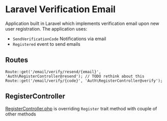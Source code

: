 # Laravel Verification Email

Application built in Laravel which implements verification email upon new user registration. The application uses:

 - `SendVerificationCode` Notifications via email
 - `Registered` event to send emails
 
 
## Routes
```
Route::get('/email/verify/resend/{email}', 'Auth\RegisterController@resend'); // TODO rethink about this
Route::get('/email/verify/{code}', 'Auth\RegisterController@verify');
```

## RegisterController

<a href='https://github.com/ghazanfarmir/laravel-verification-email/blob/master/app/Http/Controllers/Auth/RegisterController.php'>RegisterController.php</a> is overriding `Register` trait method with couple of other methods
